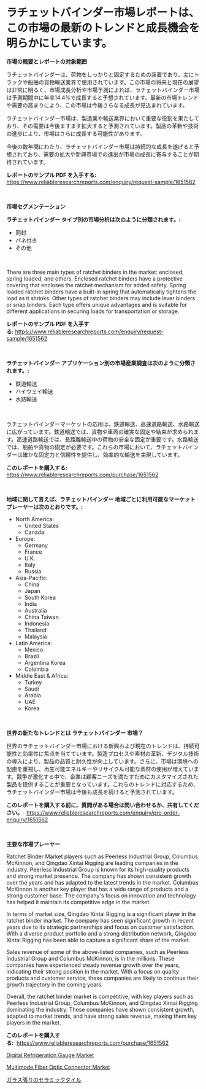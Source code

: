 <p><h1>ラチェットバインダー市場レポートは、この市場の最新のトレンドと成長機会を明らかにしています。</h1></p><p><strong>市場の概要とレポートの対象範囲</strong></p>
<p><p>ラチェットバインダーは、荷物をしっかりと固定するための装置であり、主にトラックや船舶の貨物輸送業界で使用されています。この市場の将来と現在の展望は非常に明るく、市場成長分析や市場予測によれば、ラチェットバインダー市場は予測期間中に年率14.4%で成長すると予想されています。最新の市場トレンドや需要の高まりにより、この市場は今後さらなる成長が見込まれています。</p><p>ラチェットバインダー市場は、製造業や輸送業界において重要な役割を果たしており、その需要は今後ますます拡大すると予測されています。製品の革新や技術の進歩により、市場はさらに成長する可能性があります。</p><p>今後の数年間にわたり、ラチェットバインダー市場は持続的な成長を遂げると予想されており、需要の拡大や新興市場での進出が市場の成長に寄与することが期待されています。</p></p>
<p><strong>レポートのサンプル PDF を入手する:</strong> <a href="https://www.reliableresearchreports.com/enquiry/request-sample/1651562">https://www.reliableresearchreports.com/enquiry/request-sample/1651562</a></p>
<p>&nbsp;</p>
<p><strong>市場セグメンテーション</strong></p>
<p><strong>ラチェットバインダー タイプ別の市場分析は次のように分類されます。:</strong></p>
<p><ul><li>同封</li><li>バネ付き</li><li>その他</li></ul></p>
<p>&nbsp;</p>
<p><p>There are three main types of ratchet binders in the market: enclosed, spring loaded, and others. Enclosed ratchet binders have a protective covering that encloses the ratchet mechanism for added safety. Spring loaded ratchet binders have a built-in spring that automatically tightens the load as it shrinks. Other types of ratchet binders may include lever binders or snap binders. Each type offers unique advantages and is suitable for different applications in securing loads for transportation or storage.</p></p>
<p><strong>レポートのサンプル PDF を入手する:</strong>&nbsp;<a href="https://www.reliableresearchreports.com/enquiry/request-sample/1651562">https://www.reliableresearchreports.com/enquiry/request-sample/1651562</a></p>
<p>&nbsp;</p>
<p><strong> ラチェットバインダー アプリケーション別の市場産業調査は次のように分類されます。:</strong></p>
<p><ul><li>鉄道輸送</li><li>ハイウェイ輸送</li><li>水路輸送</li></ul></p>
<p>&nbsp;</p>
<p><p>ラチェットバインダーマーケットの応用は、鉄道輸送、高速道路輸送、水路輸送に広がっています。鉄道輸送では、貨物や車両の確実な固定や結束が求められます。高速道路輸送では、長距離輸送中の荷物の安全な固定が重要です。水路輸送では、船舶や貨物の固定が必要です。これらの市場において、ラチェットバインダーは確かな固定力と信頼性を提供し、効率的な輸送を実現しています。</p></p>
<p><strong>このレポートを購入する:</strong>&nbsp; <a href="https://www.reliableresearchreports.com/purchase/1651562">https://www.reliableresearchreports.com/purchase/1651562</a></p>
<p>&nbsp;</p>
<p><strong>地域に関して言えば、ラチェットバインダー 地域ごとに利用可能なマーケットプレーヤーは次のとおりです。:</strong></p>
<p><ul>
    <li>
        North America:
        <ul>
            <li>United States</li>
            <li>Canada</li>
        </ul>
    </li>
    <li>
        Europe:
        <ul>
            <li>Germany</li>
            <li>France</li>
            <li>U.K.</li>
            <li>Italy</li>
            <li>Russia</li>
        </ul>
    </li>
    <li>
        Asia-Pacific:
        <ul>
            <li>China</li>
            <li>Japan</li>
            <li>South Korea</li>
            <li>India</li>
            <li>Australia</li>
            <li>China Taiwan</li>
            <li>Indonesia</li>
            <li>Thailand</li>
            <li>Malaysia</li>
        </ul>
    </li>
    <li>
        Latin America:
        <ul>
            <li>Mexico</li>
            <li>Brazil</li>
            <li>Argentina Korea</li>
            <li>Colombia</li>
        </ul>
    </li>
    <li>
        Middle East & Africa:
        <ul>
            <li>Turkey</li>
            <li>Saudi</li>
            <li>Arabia</li>
            <li>UAE</li>
            <li>Korea</li>
        </ul>
    </li>
    </ul></p>
<p>&nbsp;</p>
<p><strong>世界の新たなトレンドとは ラチェットバインダー 市場？</strong></p>
<p><p>世界のラチェットバインダー市場における新興および現在のトレンドは、持続可能性と効率性に焦点を当てています。製造プロセスや素材の革新、デジタル技術の導入により、製品の品質と耐久性が向上しています。さらに、市場は環境への配慮を重視し、再生可能エネルギーやリサイクル可能な素材の使用が増えています。競争が激化する中で、企業は顧客ニーズを満たすためにカスタマイズされた製品を提供することが重要となっています。これらのトレンドに対応するため、ラチェットバインダー市場は今後も成長を続けると予測されています。</p></p>
<p><strong>このレポートを購入する前に、質問がある場合は問い合わせるか、共有してください。</strong>- <a href="https://www.reliableresearchreports.com/enquiry/pre-order-enquiry/1651562">https://www.reliableresearchreports.com/enquiry/pre-order-enquiry/1651562</a></p>
<p>&nbsp;</p>
<p><strong>主要な市場プレーヤー</strong></p>
<p><p>Ratchet Binder Market players such as Peerless Industrial Group, Columbus McKinnon, and Qingdao Xintai Rigging are leading companies in the industry. Peerless Industrial Group is known for its high-quality products and strong market presence. The company has shown consistent growth over the years and has adapted to the latest trends in the market. Columbus McKinnon is another key player that has a wide range of products and a strong customer base. The company's focus on innovation and technology has helped it maintain its competitive edge in the market.</p><p>In terms of market size, Qingdao Xintai Rigging is a significant player in the ratchet binder market. The company has seen significant growth in recent years due to its strategic partnerships and focus on customer satisfaction. With a diverse product portfolio and a strong distribution network, Qingdao Xintai Rigging has been able to capture a significant share of the market.</p><p>Sales revenue of some of the above-listed companies, such as Peerless Industrial Group and Columbus McKinnon, is in the millions. These companies have experienced steady revenue growth over the years, indicating their strong position in the market. With a focus on quality products and customer service, these companies are likely to continue their growth trajectory in the coming years.</p><p>Overall, the ratchet binder market is competitive, with key players such as Peerless Industrial Group, Columbus McKinnon, and Qingdao Xintai Rigging dominating the industry. These companies have shown consistent growth, adapted to market trends, and have strong sales revenue, making them key players in the market.</p></p>
<p><strong>このレポートを購入する:</strong>&nbsp;&nbsp;<a href="https://www.reliableresearchreports.com/purchase/1651562">https://www.reliableresearchreports.com/purchase/1651562</a></p>
<p><p><a href="https://github.com/Glendatilghmankmgz0rbhwpy/Market-Research-Report-List-1/blob/main/digital-refrigeration-gauge-market.md">Digital Refrigeration Gauge Market</a></p><p><a href="https://github.com/BryceTownsendr/Market-Research-Report-List-4/blob/main/multimode-fiber-optic-connector-market.md">Multimode Fiber Optic Connector Market</a></p><p><a href="https://github.com/xtkhtofdt934839/Market-Research-Report-List-1/blob/main/556215610454.md">ガラス張りのセラミックタイル</a></p></p>